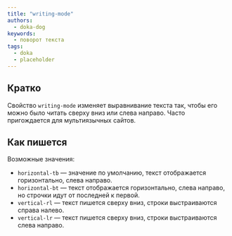 ```yaml
---
title: "writing-mode"
authors:
  - doka-dog
keywords:
  - поворот текста
tags:
  - doka
  - placeholder
---
```


## Кратко

Свойство `writing-mode` изменяет выравнивание текста так, чтобы его можно было читать сверху вниз или слева направо. Часто пригождается для мультиязычных сайтов.

## Как пишется

Возможные значения:

- `horizontal-tb` — значение по умолчанию, текст отображается горизонтально, слева направо.
- `horizontal-bt` — текст отображается горизонтально, слева направо, но строчки идут от последней к первой.
- `vertical-rl` — текст пишется сверху вниз, строки выстраиваются справа налево.
- `vertical-lr` — текст пишется сверху вниз, строки выстраиваются слева направо.
